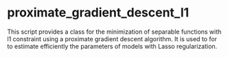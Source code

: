 # proximate_gradient_descent_l1
This script provides a class for the minimization of separable functions with l1 constraint using a proximate gradient descent algorithm. It is used to for to estimate efficiently the parameters of models with Lasso regularization. 
